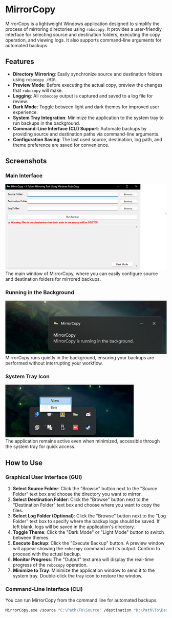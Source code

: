 # MirrorCopy

MirrorCopy is a lightweight Windows application designed to simplify the process of mirroring directories using `robocopy`. It provides a user-friendly interface for selecting source and destination folders, executing the copy operation, and viewing logs. It also supports command-line arguments for automated backups.

## Features

* **Directory Mirroring**: Easily synchronize source and destination folders using `robocopy /MIR`.
* **Preview Mode**: Before executing the actual copy, preview the changes that `robocopy` will make.
* **Logging**: All `robocopy` output is captured and saved to a log file for review.
* **Dark Mode**: Toggle between light and dark themes for improved user experience.
* **System Tray Integration**: Minimize the application to the system tray to run backups in the background.
* **Command-Line Interface (CLI) Support**: Automate backups by providing source and destination paths via command-line arguments.
* **Configuration Saving**: The last used source, destination, log path, and theme preference are saved for convenience.

## Screenshots

### Main Interface  
![Main Application Window](screenshots/main.png)  
The main window of MirrorCopy, where you can easily configure source and destination folders for mirrored backups.

### Running in the Background  
![Background Running](screenshots/backgroundrunning.png)  
MirrorCopy runs quietly in the background, ensuring your backups are performed without interrupting your workflow.

### System Tray Icon  
![System Tray](screenshots/systemtray.png)  
The application remains active even when minimized, accessible through the system tray for quick access.

## How to Use

### Graphical User Interface (GUI)

1.  **Select Source Folder**: Click the "Browse" button next to the "Source Folder" text box and choose the directory you want to mirror.
2.  **Select Destination Folder**: Click the "Browse" button next to the "Destination Folder" text box and choose where you want to copy the files.
3.  **Select Log Folder (Optional)**: Click the "Browse" button next to the "Log Folder" text box to specify where the backup logs should be saved. If left blank, logs will be saved in the application's directory.
4.  **Toggle Theme**: Click the "Dark Mode" or "Light Mode" button to switch between themes.
5.  **Execute Backup**: Click the "Execute Backup" button. A preview window will appear showing the `robocopy` command and its output. Confirm to proceed with the actual backup.
6.  **Monitor Progress**: The "Output" text area will display the real-time progress of the `robocopy` operation.
7.  **Minimize to Tray**: Minimize the application window to send it to the system tray. Double-click the tray icon to restore the window.

### Command-Line Interface (CLI)

You can run MirrorCopy from the command line for automated backups.

```bash
MirrorCopy.exe /source "C:\Path\To\Source" /destination "D:\Path\To\Destination"
```